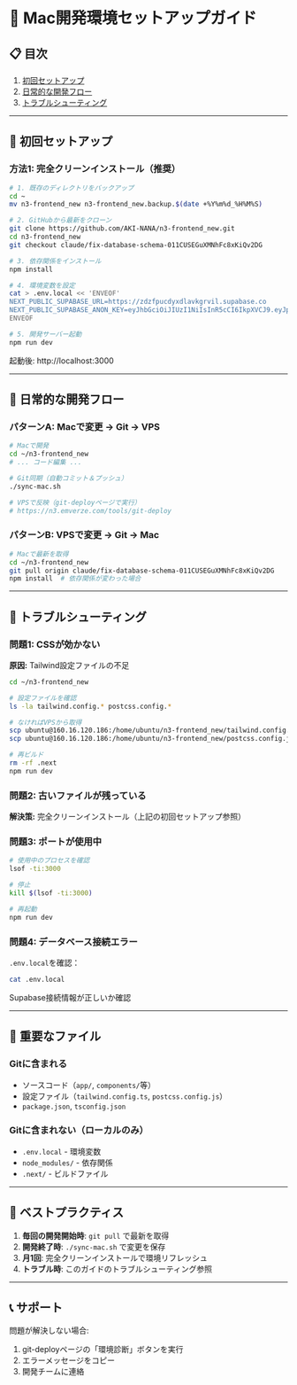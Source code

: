# 🍎 Mac開発環境セットアップガイド

## 📋 目次
1. [初回セットアップ](#初回セットアップ)
2. [日常的な開発フロー](#日常的な開発フロー)
3. [トラブルシューティング](#トラブルシューティング)

---

## 🚀 初回セットアップ

### 方法1: 完全クリーンインストール（推奨）
```bash
# 1. 既存のディレクトリをバックアップ
cd ~
mv n3-frontend_new n3-frontend_new.backup.$(date +%Y%m%d_%H%M%S)

# 2. GitHubから最新をクローン
git clone https://github.com/AKI-NANA/n3-frontend_new.git
cd n3-frontend_new
git checkout claude/fix-database-schema-011CUSEGuXMNhFc8xKiQv2DG

# 3. 依存関係をインストール
npm install

# 4. 環境変数を設定
cat > .env.local << 'ENVEOF'
NEXT_PUBLIC_SUPABASE_URL=https://zdzfpucdyxdlavkgrvil.supabase.co
NEXT_PUBLIC_SUPABASE_ANON_KEY=eyJhbGciOiJIUzI1NiIsInR5cCI6IkpXVCJ9.eyJpc3MiOiJzdXBhYmFzZSIsInJlZiI6InpkemZwdWNkeXhkbGF2a2dydmlsIiwicm9sZSI6ImFub24iLCJpYXQiOjE3NTkwNDYxNjUsImV4cCI6MjA3NDYyMjE2NX0.iQbmWDhF4ba0HF3mCv74Kza5aOMScJCVEQpmWzbMAYU
ENVEOF

# 5. 開発サーバー起動
npm run dev
```

起動後: http://localhost:3000

---

## 🔄 日常的な開発フロー

### パターンA: Macで変更 → Git → VPS
```bash
# Macで開発
cd ~/n3-frontend_new
# ... コード編集 ...

# Git同期（自動コミット＆プッシュ）
./sync-mac.sh

# VPSで反映（git-deployページで実行）
# https://n3.emverze.com/tools/git-deploy
```

### パターンB: VPSで変更 → Git → Mac
```bash
# Macで最新を取得
cd ~/n3-frontend_new
git pull origin claude/fix-database-schema-011CUSEGuXMNhFc8xKiQv2DG
npm install  # 依存関係が変わった場合
```

---

## 🔧 トラブルシューティング

### 問題1: CSSが効かない

**原因:** Tailwind設定ファイルの不足
```bash
cd ~/n3-frontend_new

# 設定ファイルを確認
ls -la tailwind.config.* postcss.config.*

# なければVPSから取得
scp ubuntu@160.16.120.186:/home/ubuntu/n3-frontend_new/tailwind.config.ts ./
scp ubuntu@160.16.120.186:/home/ubuntu/n3-frontend_new/postcss.config.js ./

# 再ビルド
rm -rf .next
npm run dev
```

### 問題2: 古いファイルが残っている

**解決策:** 完全クリーンインストール（上記の初回セットアップ参照）

### 問題3: ポートが使用中
```bash
# 使用中のプロセスを確認
lsof -ti:3000

# 停止
kill $(lsof -ti:3000)

# 再起動
npm run dev
```

### 問題4: データベース接続エラー

`.env.local`を確認：
```bash
cat .env.local
```

Supabase接続情報が正しいか確認

---

## 📌 重要なファイル

### Gitに含まれる
- ソースコード（`app/`, `components/`等）
- 設定ファイル（`tailwind.config.ts`, `postcss.config.js`）
- `package.json`, `tsconfig.json`

### Gitに含まれない（ローカルのみ）
- `.env.local` - 環境変数
- `node_modules/` - 依存関係
- `.next/` - ビルドファイル

---

## 🎯 ベストプラクティス

1. **毎回の開発開始時**: `git pull` で最新を取得
2. **開発終了時**: `./sync-mac.sh` で変更を保存
3. **月1回**: 完全クリーンインストールで環境リフレッシュ
4. **トラブル時**: このガイドのトラブルシューティング参照

---

## 📞 サポート

問題が解決しない場合:
1. git-deployページの「環境診断」ボタンを実行
2. エラーメッセージをコピー
3. 開発チームに連絡

